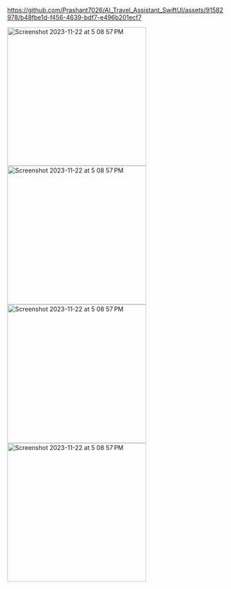 
https://github.com/Prashant7026/AI_Travel_Assistant_SwiftUI/assets/91582978/b48fbe1d-f456-4639-bdf7-e496b201ecf7

<img width="319" alt="Screenshot 2023-11-22 at 5 08 57 PM" src="https://github.com/Prashant7026/AI_Travel_Assistant_SwiftUI/assets/91582978/a9fe4930-1cfb-4045-ad2d-f617ec146197">
<img width="319" alt="Screenshot 2023-11-22 at 5 08 57 PM" src="https://github.com/Prashant7026/AI_Travel_Assistant_SwiftUI/assets/91582978/413efefa-0af4-411f-a1b6-4c6751156bd8">
<img width="319" alt="Screenshot 2023-11-22 at 5 08 57 PM" src="https://github.com/Prashant7026/AI_Travel_Assistant_SwiftUI/assets/91582978/5f5951d7-9dc6-440a-8871-2d66f0fc353c">
<img width="319" alt="Screenshot 2023-11-22 at 5 08 57 PM" src="https://github.com/Prashant7026/AI_Travel_Assistant_SwiftUI/assets/91582978/5a964012-72a8-4bd5-9c43-11ae34d52d12">
